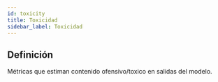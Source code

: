 ```yaml
---
id: toxicity
title: Toxicidad
sidebar_label: Toxicidad
---
```


## Definición
Métricas que estiman contenido ofensivo/toxico en salidas del modelo.
